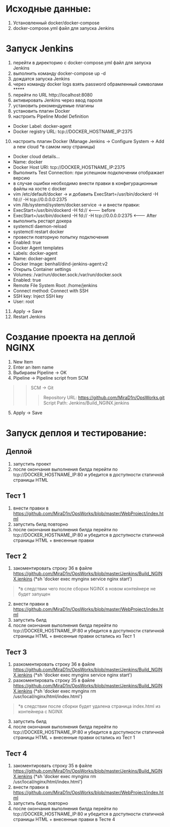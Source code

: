 # Исходные данные:
1. Установленный docker/docker-compose
2. docker-compose.yml файл для запуска Jenkins

# Запуск Jenkins
1. перейти в директорию с docker-compose.yml файл для запуска Jenkins
2. выполнить команду docker-compose up -d
3. дождатся запуска Jenkins
4. через команду docker logs <CONTAINER ID> взять password обрамленный символами *****
5. перейти по URL http://localhost:8080
6. активировать Jenkins через ввод пароля
7. установить рекомендуемые плагины
8. установить плагин Docker
9. настроить Pipeline Model Definition
* Docker Label: docker-agent
* Docker registry URL: tcp://DOCKER_HOSTNAME_IP:2375
10. настроить плагин Docker (Manage Jenkins -> Configure System -> Add a new cloud *в самом низу страницы)
* Docker cloud details...
* Name: docker
* Docker Host URI: tcp://DOCKER_HOSTNAME_IP:2375
* Выполнить Test Connection: при успешном подключении отображает версию
* в случае ошибки необходимо внести правки в конфигурационные файлы на хосте с docker
* vim /etc/default/docker -> и добавить ExecStart=/usr/bin/dockerd -H fd:// -H tcp://0.0.0.0:2375
* vim /lib/systemd/system/docker.service -> и внести правки:
* ExecStart=/usr/bin/dockerd -H fd://                <--- before
* ExecStart=/usr/bin/dockerd -H fd:// -H tcp://0.0.0.0:2375    <--- After
* выполнить рестарт докера
* systemctl daemon-reload
* systemctl restart docker
* провести повторную попытку подключения
* Enabled: true
* Docker Agent templates
* Labels: docker-agent
* Name: docker-agent
* Docker Image: benhall/dind-jenkins-agent:v2
* Открыть Container settings
* Volumes: /var/run/docker.sock:/var/run/docker.sock
* Enabled: true
* Remote File System Root: /home/jenkins
* Connect method: Connect with SSH
* SSH key: Inject SSH key
* User: root
11. Apply -> Save
12. Restart Jenkins

# Создание проекта на деплой NGINX
1. New Item
2. Enter an item name
3. Выбираем Pipeline -> OK
4. Pipeline -> Pipeline script from SCM
>> SCM -> Git
>>> Repository URL: https://github.com/MiraD1n/OpsWorks.git
>>> Script Path: Jenkins/Build_NGINX.jenkins
5. Apply -> Save

# Запуск деплоя и тестирование:
## Деплой
1. запустить проект
2. после окончания выполнения билда перейти по tcp://DOCKER_HOSTNAME_IP:80 и убедится в доступности статичной страницы HTML
## Тест 1 
1. внести правки в https://github.com/MiraD1n/OpsWorks/blob/master/WebProject/index.html
2. запустить билд повторно
3. после окончания выполнения билда перейти по tcp://DOCKER_HOSTNAME_IP:80 и убедится в доступности статичной страницы HTML + внесенные правки
## Тест 2
1. закоментировать строку 36 в файле https://github.com/MiraD1n/OpsWorks/blob/master/Jenkins/Build_NGINX.jenkins (*sh 'docker exec mynginx service nginx start')
  > *в следствии чего после сборки NGINX в новом контейнере не будет запущен
2. внести правки в https://github.com/MiraD1n/OpsWorks/blob/master/WebProject/index.html
3. запустить билд
4. после окончания выполнения билда перейти по tcp://DOCKER_HOSTNAME_IP:80 и убедится в доступности статичной страницы HTML + внесенные правки остались из Тест 1
## Тест 3
1. разкоментировать строку 36 в файле https://github.com/MiraD1n/OpsWorks/blob/master/Jenkins/Build_NGINX.jenkins (*sh 'docker exec mynginx service nginx start')
2. разкоментировать строку 35 в файле https://github.com/MiraD1n/OpsWorks/blob/master/Jenkins/Build_NGINX.jenkins (*sh 'docker exec mynginx rm /usr/local/nginx/html/index.html')
> *в следствии после сборки будет удалена страница index.html из контейнера с NGINX
3. запустить билд
4. после окончания выполнения билда перейти по tcp://DOCKER_HOSTNAME_IP:80 и убедится в доступности статичной страницы HTML + внесенные правки остались из Тест 1
## Тест 4
1. закоментировать строку 35 в файле https://github.com/MiraD1n/OpsWorks/blob/master/Jenkins/Build_NGINX.jenkins (*sh 'docker exec mynginx rm /usr/local/nginx/html/index.html')
2. внести правки в https://github.com/MiraD1n/OpsWorks/blob/master/WebProject/index.html
3. запустить билд повторно
4. после окончания выполнения билда перейти по tcp://DOCKER_HOSTNAME_IP:80 и убедится в доступности статичной страницы HTML + внесенные правки в Тесте 4

